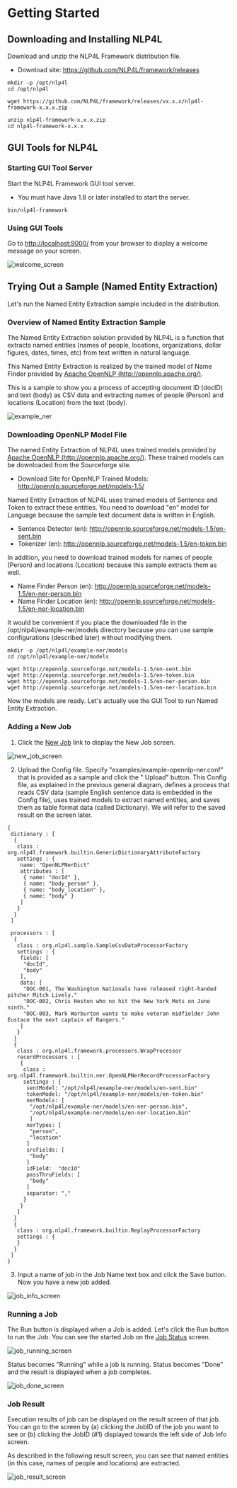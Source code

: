# Getting Started

## Downloading and Installing NLP4L

Download and unzip the NLP4L Framework distribution file. 


* Download site: https://github.com/NLP4L/framework/releases

```shell
mkdir -p /opt/nlp4l
cd /opt/nlp4l

wget https://github.com/NLP4L/framework/releases/vx.x.x/nlp4l-framework-x.x.x.zip

unzip nlp4l-framework-x.x.x.zip
cd nlp4l-framework-x.x.x

```

## GUI Tools for NLP4L

### Starting GUI Tool Server

Start the NLP4L Framework GUI tool server.

* You must have Java 1.8 or later installed to start the server.


```shell
bin/nlp4l-framework

```
### Using GUI Tools

Go to [http://localhost:9000/](http://localhost:9000/) from your browser to display a welcome message on your screen.

![welcome_screen](images/screenshot_welcome.png)

## Trying Out a Sample (Named Entity Extraction)

Let's run the Named Entity Extraction sample included in the distribution.

### Overview of Named Entity Extraction Sample

The Named Entity Extraction solution provided by NLP4L is a function that extracts named entities (names of people, locations, organizations, dollar figures, dates, times, etc) from text written in natural language.

This Named Entity Extraction is realized by the trained model of Name Finder provided by [Apache OpenNLP (http://opennlp.apache.org/)](http://opennlp.apache.org/).

This is a sample to show you a process of accepting document ID (docID) and text (body) as CSV data and extracting names of people (Person) and locations (Location) from the text (body).


![example_ner](images/example_ner.png)



### Downloading OpenNLP Model File

The named Entity Extraction of NLP4L uses trained models provided by [Apache OpenNLP (http://opennlp.apache.org/)](http://opennlp.apache.org/). These trained models can be downloaded from the Sourceforge site.

* Download Site for OpenNLP Trained Models: http://opennlp.sourceforge.net/models-1.5/

Named Entity Extraction of NLP4L uses trained models of Sentence and Token to extract these entities. You need to download "en" model for Language because the sample text document data is written in English.

* Sentence Detector (en): http://opennlp.sourceforge.net/models-1.5/en-sent.bin
* Tokenizer (en): http://opennlp.sourceforge.net/models-1.5/en-token.bin

In addition, you need to download trained models for names of people (Person) and locations (Location) because this sample extracts them as well.

* Name Finder Person (en): http://opennlp.sourceforge.net/models-1.5/en-ner-person.bin
* Name Finder Location (en): http://opennlp.sourceforge.net/models-1.5/en-ner-location.bin

It would be convenient if you place the downloaded file in the /opt/nlp4l/example-ner/models directory because you can use sample configurations (described later) without modifying them.

```
mkdir -p /opt/nlp4l/example-ner/models
cd /opt/nlp4l/example-ner/models

wget http://opennlp.sourceforge.net/models-1.5/en-sent.bin
wget http://opennlp.sourceforge.net/models-1.5/en-token.bin
wget http://opennlp.sourceforge.net/models-1.5/en-ner-person.bin
wget http://opennlp.sourceforge.net/models-1.5/en-ner-location.bin

```

Now the models are ready. Let's actually use the GUI Tool to run Named Entity Extraction.


### Adding a New Job

1. Click the [New Job](http://localhost:9000/dashboard/job/new) link to display the New Job screen.

![new_job_screen](images/screenshot_new_job.png)

2. Upload the Config file.
Specify "examples/example-opennlp-ner.conf" that is provided as a sample and click the " Upload" button.
This Config file, as explained in the previous general diagram, defines a process that reads CSV data (sample English sentence data is embedded in the Config file), uses trained models to extract named entities, and saves them as table format data (called Dictionary). We will refer to the saved result on the screen later.


```
{
 dictionary : [
  {
   class : org.nlp4l.framework.builtin.GenericDictionaryAttributeFactory
   settings : {
    name: "OpenNLPNerDict"
    attributes : [
     { name: "docId" },
     { name: "body_person" },
     { name: "body_location" },
     { name: "body" }
    ]
   }
  }
 ]

 processors : [
  {
   class : org.nlp4l.sample.SampleCsvDataProcessorFactory
   settings : {
    fields: [
     "docId",
     "body"
    ],
    data: [
     "DOC-001, The Washington Nationals have released right-handed pitcher Mitch Lively."
     "DOC-002, Chris Heston who no hit the New York Mets on June ninth."
     "DOC-003, Mark Warburton wants to make veteran midfielder John Eustace the next captain of Rangers."
    ]
   }
  }
  {
   class : org.nlp4l.framework.processors.WrapProcessor
   recordProcessors : [
    {
     class : org.nlp4l.framework.builtin.ner.OpenNLPNerRecordProcessorFactory
     settings : {
      sentModel: "/opt/nlp4l/example-ner/models/en-sent.bin"
      tokenModel: "/opt/nlp4l/example-ner/models/en-token.bin"
      nerModels: [
       "/opt/nlp4l/example-ner/models/en-ner-person.bin",
       "/opt/nlp4l/example-ner/models/en-ner-location.bin"
       ]
      nerTypes: [
       "person",
       "location"
      ]
      srcFields: [
       "body"
      ]
      idField:  "docId"
      passThruFields: [
       "body"
      ]
      separator: ","
     }
    }
   ]
  }
  {
   class : org.nlp4l.framework.builtin.ReplayProcessorFactory
   settings : {
   }
  }
 ]
}

```

3. Input a name of job in the Job Name text box and click the Save button.
Now you have a new job added.

![job_info_screen](images/screenshot_job_info.png)

### Running a Job

The Run button is displayed when a Job is added. Let's click the Run button to run the Job.
You can see the started Job on the [Job Status](http://localhost:9000/dashboard/job/status) screen.


![job_running_screen](images/screenshot_job_running.png)

Status becomes "Running" while a job is running.
Status becomes "Done" and the result is displayed when a job completes.

![job_done_screen](images/screenshot_job_done.png)


### Job Result

Execution results of job can be displayed on the result screen of that job. You can go to the screen by (a) clicking the JobID of the job you want to see or (b) clicking the JobID (#1) displayed towards the left side of Job Info screen.

As described in the following result screen, you can see that named entities (in this case, names of people and locations) are extracted.

![job_result_screen](images/screenshot_job_result_ner.png)



